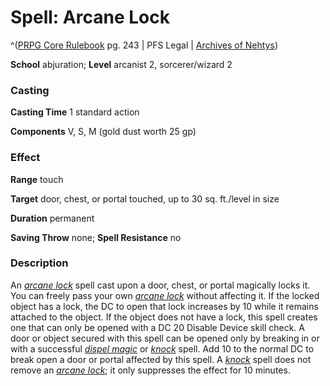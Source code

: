 # Spell: Arcane Lock

^([PRPG Core Rulebook][ss-arcane-lock] pg. 243 | PFS Legal | [Archives of Nehtys][sn-arcane-lock])

**School** abjuration; **Level** arcanist 2, sorcerer/wizard 2

### Casting

**Casting Time** 1 standard action  

**Components** V, S, M (gold dust worth 25 gp)

### Effect

**Range** touch  

**Target** door, chest, or portal touched, up to 30 sq. ft./level in size  

**Duration** permanent  

**Saving Throw** none; **Spell Resistance** no

### Description

An _[arcane lock]_ spell cast upon a door, chest, or portal magically locks it. You can freely pass your own _[arcane lock]_ without affecting it. If the locked object has a lock, the DC to open that lock increases by 10 while it remains attached to the object. If the object does not have a lock, this spell creates one that can only be opened with a DC 20 Disable Device skill check. A door or object secured with this spell can be opened only by breaking in or with a successful _[dispel magic]_ or _[knock]_ spell. Add 10 to the normal DC to break open a door or portal affected by this spell. A _[knock]_ spell does not remove an _[arcane lock]_; it only suppresses the effect for 10 minutes.

[ss-arcane-lock]: http://paizo.com/pathfinderRPG/v57
[sn-arcane-lock]: http://www.archivesofnethys.com/SpellDisplay.aspx?ItemName=Arcane%20Lock
[dispel magic]: http://www.archivesofnethys.com/SpellDisplay.aspx?ItemName=dispel%20magic
[arcane lock]: http://www.archivesofnethys.com/SpellDisplay.aspx?ItemName=arcane%20lock
[knock]: http://www.archivesofnethys.com/SpellDisplay.aspx?ItemName=knock